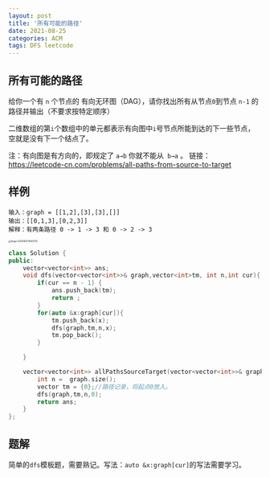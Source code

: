 ```yaml
---
layout: post
title: '所有可能的路径'
date: 2021-08-25
categories: ACM
tags: DFS leetcode
---
```


## 所有可能的路径

给你一个有 `n` 个节点的 有向无环图（DAG），请你找出所有从节点` 0 `到节点 `n-1` 的路径并输出（不要求按特定顺序）

二维数组的第` i `个数组中的单元都表示有向图中` i `号节点所能到达的下一些节点，空就是没有下一个结点了。

注：有向图是有方向的，即规定了 `a→b` 你就不能从` b→a` 。
链接：https://leetcode-cn.com/problems/all-paths-from-source-to-target

## 样例

```
输入：graph = [[1,2],[3],[3],[]]
输出：[[0,1,3],[0,2,3]]
解释：有两条路径 0 -> 1 -> 3 和 0 -> 2 -> 3
```

<img src="C:\Users\hewenting\AppData\Roaming\Typora\typora-user-images\image-20210825110831716.png" alt="image-20210825110831716" style="zoom:30%;" />



```C++
class Solution {
public:
    vector<vector<int>> ans;
    void dfs(vector<vector<int>>& graph,vector<int>tm, int n,int cur){
        if(cur == n - 1) {
            ans.push_back(tm);
            return ;
        }
        for(auto &x:graph[cur]){
            tm.push_back(x);
            dfs(graph,tm,n,x);
            tm.pop_back();
        }

    }

    vector<vector<int>> allPathsSourceTarget(vector<vector<int>>& graph) {
        int n =  graph.size();
        vector tm = {0};//路径记录，将起点0放入。
        dfs(graph,tm,n,0);
        return ans;
    }
};
```

## 题解

简单的`dfs`模板题，需要熟记。写法：`auto &x:graph[cur]`的写法需要学习。

